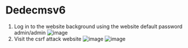 # Dedecmsv6
1. Log in to the website background using the website default password admin/admin
![image](https://user-images.githubusercontent.com/52815221/194448537-3fbbb2d5-c387-4e75-b364-a697cceb9340.png)
2. Visit the csrf attack website
![image](https://user-images.githubusercontent.com/52815221/194448553-128ebd4d-b8be-4f8e-b5f1-cae56822585f.png)
![image](https://user-images.githubusercontent.com/52815221/194448569-b7b1281c-16f8-4395-bbe4-ab9e1802e1aa.png)
